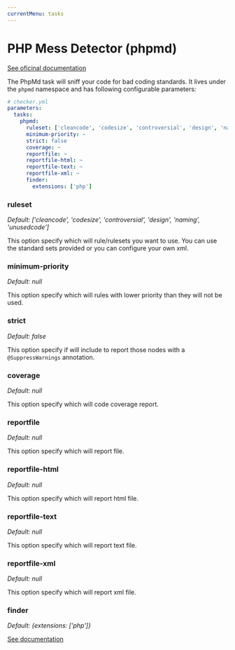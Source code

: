 ```yaml
---
currentMenu: tasks
---
```


# PHP Mess Detector (phpmd)

[See oficinal documentation](http://phpmd.org/)

The PhpMd task will sniff your code for bad coding standards.
It lives under the `phpmd` namespace and has following configurable parameters:

```yml
# checker.yml
parameters:
  tasks:
    phpmd:
      ruleset: ['cleancode', 'codesize', 'controversial', 'design', 'naming', 'unusedcode']
      minimum-priority: ~
      strict: false
      coverage: ~
      reportfile: ~
      reportfile-html: ~
      reportfile-text: ~
      reportfile-xml: ~
      finder:
        extensions: ['php']
```

### ruleset

*Default: ['cleancode', 'codesize', 'controversial', 'design', 'naming', 'unusedcode']*

This option specify which will rule/rulesets you want to use.
You can use the standard sets provided or you can configure your own xml.

### minimum-priority

*Default: null*

This option specify which will rules with lower priority than they will not be used.

### strict

*Default: false*

This option specify if will include to report those nodes with a `@SuppressWarnings` annotation.

### coverage

*Default: null*

This option specify which will code coverage report.

### reportfile

*Default: null*

This option specify which will report file.

### reportfile-html

*Default: null*

This option specify which will report html file.

### reportfile-text

*Default: null*

This option specify which will report text file.

### reportfile-xml

*Default: null*

This option specify which will report xml file.

### finder

*Default: {extensions: ['php']}*

[See documentation](../tasks.md#finder)
